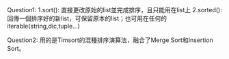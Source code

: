 Question1:
1.sort():
        直接更改原始的list並完成排序，且只能用在list上
2.sorted():
        回傳一個排序好的新list，可保留原本的list；也可用在任何的iterable(string,dic,tuple...)

Question2:
        用的是Timsort的混種排序演算法，融合了Merge Sort和Insertion Sort。
